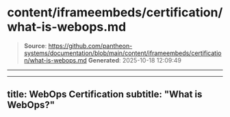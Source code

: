 # content/iframeembeds/certification/what-is-webops.md

> **Source**: https://github.com/pantheon-systems/documentation/blob/main/content/iframeembeds/certification/what-is-webops.md
> **Generated**: 2025-10-18 12:09:49

---

---
title: WebOps Certification
subtitle: "What is WebOps?"
---

<Partial file="certification-guide/what-is-webops.md" />
